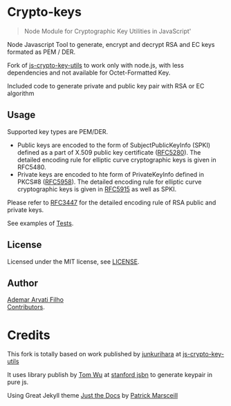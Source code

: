 # Crypto-keys
 > Node Module for Cryptographic Key Utilities in JavaScript'

Node Javascript Tool to generate, encrypt and decrypt RSA and EC keys formated as PEM / DER.

Fork of [js-crypto-key-utils](https://www.npmjs.com/package/js-crypto-key-utils) to work only with node.js,  with less dependencies and not available for Octet-Formatted Key.    

Included code to generate private and public key pair with RSA or EC algorithm


## Usage
Supported key types are PEM/DER.   
 * Public keys are encoded to the form of SubjectPublicKeyInfo (SPKI) defined as a part of X.509 public key certificate ([RFC5280](https://tools.ietf.org/html/rfc5280)). The detailed encoding rule for elliptic curve cryptographic keys is given in RFC5480. 
 * Private keys are encoded to hte form of PrivateKeyInfo defined in PKCS#8 ([RFC5958](https://tools.ietf.org/html/rfc5958)). The detailed encoding rule for elliptic curve cryptographic keys is given in [RFC5915](https://tools.ietf.org/html/rfc5915)  as well as SPKI. 

Please refer to [RFC3447](https://tools.ietf.org/html/rfc3447)  for the detailed encoding rule of RSA public and private keys.

See examples of [Tests](https://github.com/arvati/crypto-keys/blob/master/docs/tests.md).

## License
Licensed under the MIT license, see [LICENSE](https://github.com/arvati/crypto-keys/blob/master/LICENSE.md).

## Author
[Ademar Arvati Filho](https://github.com/arvati)    
[Contributors](https://github.com/arvati/crypto-keys/blob/master/AUTHORS.md).

# Credits
This fork is totally based on work published by [junkurihara](https://github.com/junkurihara) at [js-crypto-key-utils](https://github.com/junkurihara/jscu/tree/master/packages/js-crypto-key-utils)

It uses library publish by [Tom Wu](mailto:tjw@cs.Stanford.EDU) at [stanford jsbn](http://www-cs-students.stanford.edu/~tjw/jsbn/) to generate keypair in pure js.

Using Great Jekyll theme [Just the Docs](https://github.com/pmarsceill/just-the-docs) by [Patrick Marsceill](http://patrickmarsceill.com/)
